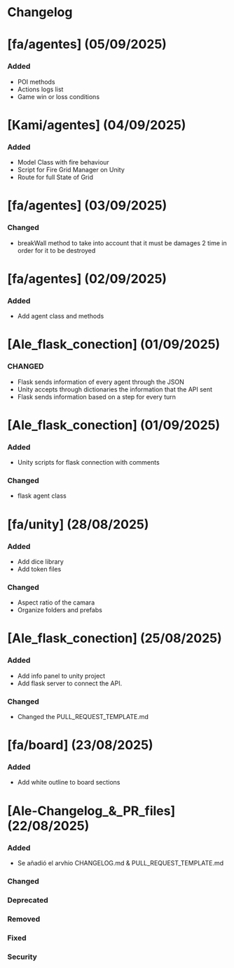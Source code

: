 # Changelog

# [fa/agentes] (05/09/2025)

### Added
- POI methods
- Actions logs list
- Game win or loss conditions

# [Kami/agentes] (04/09/2025)

### Added
- Model Class with fire behaviour
- Script for Fire Grid Manager on Unity
- Route for full State of Grid

# [fa/agentes] (03/09/2025)

### Changed
- breakWall method to take into account that it must be damages 2 time in order
for it to be destroyed

# [fa/agentes] (02/09/2025)

### Added
- Add agent class and methods

# [Ale_flask_conection] (01/09/2025)

### CHANGED
- Flask sends information of every agent through the JSON
- Unity accepts through dictionaries the information that the API sent
- Flask sends information based on a step for every turn

# [Ale_flask_conection] (01/09/2025)

### Added
- Unity scripts for flask connection with comments

### Changed
- flask agent class

# [fa/unity] (28/08/2025)

### Added
- Add dice library 
- Add token files

### Changed
- Aspect ratio of the camara
- Organize folders and prefabs

# [Ale_flask_conection] (25/08/2025)

### Added
- Add info panel to unity project
- Add flask server to connect the API. 

### Changed
- Changed the PULL_REQUEST_TEMPLATE.md

# [fa/board] (23/08/2025)

### Added
- Add white outline to board sections

<!--- branch and date -->
# [Ale-Changelog_&_PR_files] (22/08/2025)

### Added
<!--- Description of each commit -->
- Se añadió el arvhio CHANGELOG.md & PULL_REQUEST_TEMPLATE.md

### Changed

### Deprecated

### Removed

### Fixed

### Security